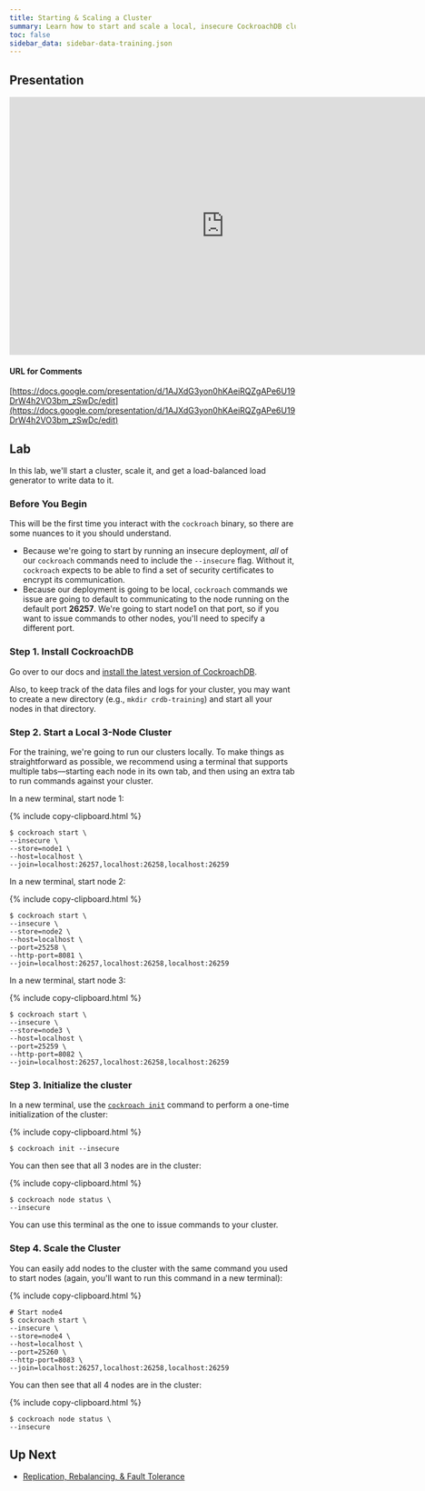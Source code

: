 ```yaml
---
title: Starting & Scaling a Cluster
summary: Learn how to start and scale a local, insecure CockroachDB cluster.
toc: false
sidebar_data: sidebar-data-training.json
---
```


<div id="toc"></div>

## Presentation

<iframe src="https://docs.google.com/presentation/d/e/2PACX-1vReMGQvxlD5A84On802gukVFgoSuL4gJKl0JX2xy9aQenikBOmO12W08566QaKVJzD5c6VkoYlWUPKI/embed?start=false&loop=false" frameborder="0" width="756" height="454" allowfullscreen="true" mozallowfullscreen="true" webkitallowfullscreen="true"></iframe>

#### URL for Comments

[https://docs.google.com/presentation/d/1AJXdG3yon0hKAeiRQZgAPe6U19DrW4h2VO3bm_zSwDc/edit](https://docs.google.com/presentation/d/1AJXdG3yon0hKAeiRQZgAPe6U19DrW4h2VO3bm_zSwDc/edit)

## Lab

In this lab, we'll start a cluster, scale it, and get a load-balanced load generator to write data to it.

### Before You Begin

This will be the first time you interact with the `cockroach` binary, so there are some nuances to it you should understand.

- Because we're going to start by running an insecure deployment, _all_ of our `cockroach` commands need to include the `--insecure` flag. Without it, `cockroach` expects to be able to find a set of security certificates to encrypt its communication.
- Because our deployment is going to be local, `cockroach` commands we issue are going to default to communicating to the node running on the default port **26257**. We're going to start node1 on that port, so if you want to issue commands to other nodes, you'll need to specify a different port.

### Step 1. Install CockroachDB

Go over to our docs and [install the latest version of CockroachDB](/stable/install-cockroachdb.html).

Also, to keep track of the data files and logs for your cluster, you may want to create a new directory (e.g., `mkdir crdb-training`) and start all your nodes in that directory.

### Step 2. Start a Local 3-Node Cluster

For the training, we're going to run our clusters locally. To make things as straightforward as possible, we recommend using a terminal that supports multiple tabs––starting each node in its own tab, and then using an extra tab to run commands against your cluster.

In a new terminal, start node 1:

{% include copy-clipboard.html %}
~~~ shell
$ cockroach start \
--insecure \
--store=node1 \
--host=localhost \
--join=localhost:26257,localhost:26258,localhost:26259
~~~~

In a new terminal, start node 2:

{% include copy-clipboard.html %}
~~~ shell
$ cockroach start \
--insecure \
--store=node2 \
--host=localhost \
--port=25258 \
--http-port=8081 \
--join=localhost:26257,localhost:26258,localhost:26259
~~~

In a new terminal, start node 3:

{% include copy-clipboard.html %}
~~~ shell
$ cockroach start \
--insecure \
--store=node3 \
--host=localhost \
--port=25259 \
--http-port=8082 \
--join=localhost:26257,localhost:26258,localhost:26259
~~~

### Step 3. Initialize the cluster

In a new terminal, use the [`cockroach init`](/stable/initialize-a-cluster.html) command to perform a one-time initialization of the cluster:

{% include copy-clipboard.html %}
~~~ shell
$ cockroach init --insecure
~~~

You can then see that all 3 nodes are in the cluster:

{% include copy-clipboard.html %}
~~~ shell
$ cockroach node status \
--insecure
~~~

You can use this terminal as the one to issue commands to your cluster.

### Step 4. Scale the Cluster

You can easily add nodes to the cluster with the same command you used to start nodes (again, you'll want to run this command in a new terminal):

{% include copy-clipboard.html %}
~~~ shell
# Start node4
$ cockroach start \
--insecure \
--store=node4 \
--host=localhost \
--port=25260 \
--http-port=8083 \
--join=localhost:26257,localhost:26258,localhost:26259
~~~

You can then see that all 4 nodes are in the cluster:

{% include copy-clipboard.html %}
~~~ shell
$ cockroach node status \
--insecure
~~~

## Up Next

- [Replication, Rebalancing, &amp; Fault Tolerance](replication-rebalancing-fault-tolerance.html)

